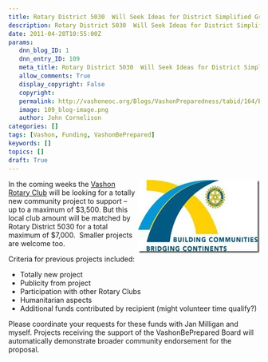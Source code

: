 ```yaml
---
title: Rotary District 5030  Will Seek Ideas for District Simplified Grant (DSG)
description: Rotary District 5030  Will Seek Ideas for District Simplified Grant (DSG)
date: 2011-04-28T10:55:00Z
params:
   dnn_blog_ID: 1
   dnn_entry_ID: 109
   meta_title: Rotary District 5030  Will Seek Ideas for District Simplified Grant (DSG)
   allow_comments: True
   display_copyright: False
   copyright: 
   permalink: http://vashoneoc.org/Blogs/VashonPreparedness/tabid/164/EntryId/109/Rotary-District-5030-Will-Seek-Ideas-for-District-Simplified-Grant-DSG.aspx
   image: 109_blog-image.png
   author: John Cornelison
categories: []
tags: [Vashon, Funding, VashonBePrepared]
keywords: []
topics: []
draft: True
---
```


<p><a href="/images/dnnBlog/1/109/Windows-Live-Writer-01a09693425f_30B6-clip_image002_2.jpg"><img title="clip_image002" border="0" alt="clip_image002" align="right" width="244" height="147" style="background-image: none; border-bottom: 0px; border-left: 0px; margin: 0px 0px 5px 5px; padding-left: 0px; padding-right: 0px; display: inline; float: right; border-top: 0px; border-right: 0px; padding-top: 0px" src="/images/dnnBlog/1/109/Windows-Live-Writer-01a09693425f_30B6-clip_image002_thumb.jpg" /></a></p>
<p>In the coming weeks the <a target="_blank" href="http://vashonrotary.org/">Vashon Rotary Club</a> will be looking for a totally new community project to support – up to a maximum of $3,500. But this local club amount will be matched by Rotary District 5030 for a total maximum of $7,000.&#160; Smaller projects are welcome too.</p>
<p>Criteria for previous projects included:</p>
<ul>
    <li>Totally new project</li>
    <li>Publicity from project</li>
    <li>Participation with other Rotary Clubs</li>
    <li>Humanitarian aspects</li>
    <li>Additional funds contributed by recipient (might volunteer time qualify?)</li>
</ul>
<p>Please coordinate your requests for these funds with Jan Milligan and myself. Projects receiving the support of the VashonBePrepared Board will automatically demonstrate broader community endorsement for the proposal.</p>
